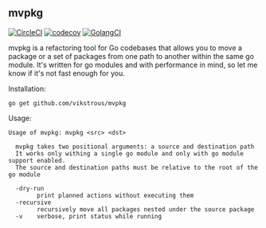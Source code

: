 mvpkg
-----

[![CircleCI](https://circleci.com/gh/vikstrous/mvpkg.svg?style=svg)](https://circleci.com/gh/vikstrous/mvpkg)
[![codecov](https://codecov.io/gh/vikstrous/mvpkg/branch/master/graph/badge.svg)](https://codecov.io/gh/vikstrous/mvpkg)
[![GolangCI](https://golangci.com/badges/github.com/vikstrous/mvpkg.svg)](https://golangci.com/r/github.com/vikstrous/mvpkg)

mvpkg is a refactoring tool for Go codebases that allows you to move a package
or a set of packages from one path to another within the same go module. It's
written for go modules and with performance in mind, so let me know if it's not
fast enough for you.


Installation:

```
go get github.com/vikstrous/mvpkg
```

Usage:

```
Usage of mvpkg: mvpkg <src> <dst>

  mvpkg takes two positional arguments: a source and destination path
  It works only withing a single go module and only with go module support enabled.
  The source and destination paths must be relative to the root of the go module

  -dry-run
        print planned actions without executing them
  -recursive
        recursively move all packages nested under the source package
  -v    verbose, print status while running
```
